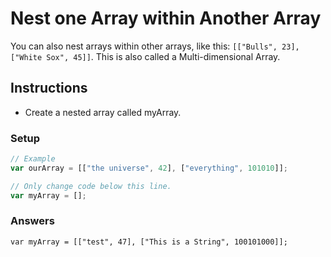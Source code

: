 # Nest one Array within Another Array

You can also nest arrays within other arrays,
like this: `[["Bulls", 23], ["White Sox", 45]]`. This is also called
a Multi-dimensional Array.

## Instructions
 - Create a nested array called myArray.

### Setup

```javascript
// Example
var ourArray = [["the universe", 42], ["everything", 101010]];

// Only change code below this line.
var myArray = [];
```

### Answers

`var myArray = [["test", 47], ["This is a String", 100101000]];`
